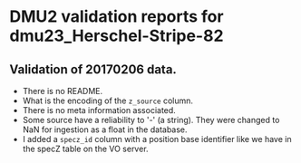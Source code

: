 # DMU2 validation reports for dmu23_Herschel-Stripe-82

## Validation of 20170206 data.

- There is no README.
- What is the encoding of the `z_source` column.
- There is no meta information associated.
- Some source have a reliability to '-' (a string).  They were changed to NaN
  for ingestion as a float in the database.
- I added a `specz_id` column with a position base identifier like we have in
  the specZ table on the VO server.
